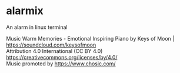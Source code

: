 # alarmix
An alarm in linux terminal

Music
Warm Memories - Emotional Inspiring Piano by Keys of Moon | https://soundcloud.com/keysofmoon  
Attribution 4.0 International (CC BY 4.0)  
https://creativecommons.org/licenses/by/4.0/  
Music promoted by https://www.chosic.com/  
